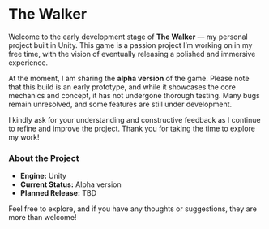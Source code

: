 # The Walker

Welcome to the early development stage of **The Walker** — my personal project built in Unity. This game is a passion project I’m working on in my free time, with the vision of eventually releasing a polished and immersive experience.

At the moment, I am sharing the **alpha version** of the game. Please note that this build is an early prototype, and while it showcases the core mechanics and concept, it has not undergone thorough testing. Many bugs remain unresolved, and some features are still under development.

I kindly ask for your understanding and constructive feedback as I continue to refine and improve the project. Thank you for taking the time to explore my work!

### About the Project
- **Engine:** Unity
- **Current Status:** Alpha version
- **Planned Release:** TBD

Feel free to explore, and if you have any thoughts or suggestions, they are more than welcome!

